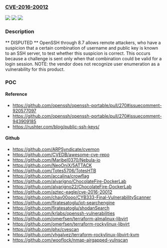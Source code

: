 ### [CVE-2016-20012](https://cve.mitre.org/cgi-bin/cvename.cgi?name=CVE-2016-20012)
![](https://img.shields.io/static/v1?label=Product&message=n%2Fa&color=blue)
![](https://img.shields.io/static/v1?label=Version&message=n%2Fa&color=blue)
![](https://img.shields.io/static/v1?label=Vulnerability&message=n%2Fa&color=brighgreen)

### Description

** DISPUTED ** OpenSSH through 8.7 allows remote attackers, who have a suspicion that a certain combination of username and public key is known to an SSH server, to test whether this suspicion is correct. This occurs because a challenge is sent only when that combination could be valid for a login session. NOTE: the vendor does not recognize user enumeration as a vulnerability for this product.

### POC

#### Reference
- https://github.com/openssh/openssh-portable/pull/270#issuecomment-920577097
- https://github.com/openssh/openssh-portable/pull/270#issuecomment-943909185
- https://rushter.com/blog/public-ssh-keys/

#### Github
- https://github.com/ARPSyndicate/cvemon
- https://github.com/CVEDB/awesome-cve-repo
- https://github.com/Maribel0370/Nebula-io
- https://github.com/NeoOniX/5ATTACK
- https://github.com/Totes5706/TotesHTB
- https://github.com/accalina/crowflag
- https://github.com/alvarigno/ChocolateFire-DockerLab
- https://github.com/alvarigno22/ChocolateFire-DockerLab
- https://github.com/aztec-eagle/cve-2016-20012
- https://github.com/chav00ooo/CYB333-Final-VulnerabilityScanner
- https://github.com/firatesatoglu/iot-searchengine
- https://github.com/firatesatoglu/shodanSearch
- https://github.com/krlabs/openssh-vulnerabilities
- https://github.com/omerfsen/terraform-almalinux-libvirt
- https://github.com/omerfsen/terraform-rockylinux-libvirt
- https://github.com/phx/cvescan
- https://github.com/vhgalvez/terraform-rockylinux-libvirt-kvm
- https://github.com/wooflock/nmap-airgapped-vulnscan

